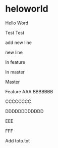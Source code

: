 # heloworld
Hello Word

Test Test

add new line

new line


In feature

In master


Master

Feature
AAA
BBBBBBB

CCCCCCCC

DDDDDDDDDDDD


EEE

FFF

Add toto.txt

